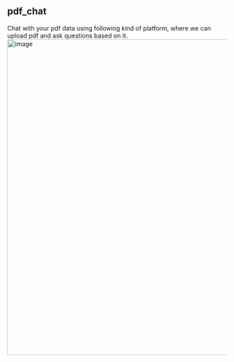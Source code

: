 ## pdf_chat

Chat with your pdf data using following kind of platform, where we can upload pdf and ask questions based on it.
<img width="1356" height="727" alt="image" src="https://github.com/user-attachments/assets/03c3042c-576c-4feb-9d69-363e2c326032" />
